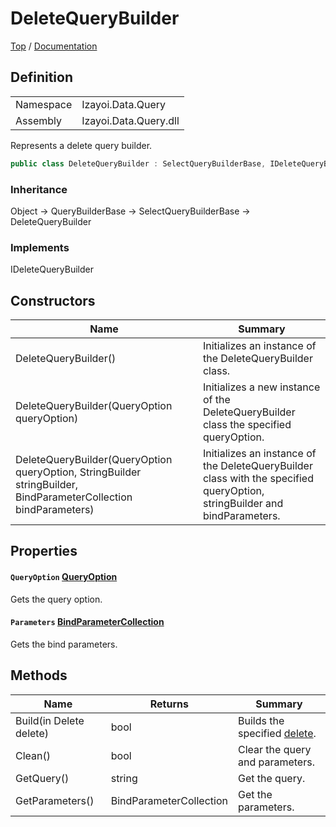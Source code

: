 # DeleteQueryBuilder

[Top](../../../../README.md) / [Documentation](../../../Documentation.md)

## Definition

|||
|--|--|
|Namespace|Izayoi.Data.Query|
|Assembly|Izayoi.Data.Query.dll|

Represents a delete query builder.

~~~csharp
public class DeleteQueryBuilder : SelectQueryBuilderBase, IDeleteQueryBuilder
~~~

### Inheritance
Object -> QueryBuilderBase -> SelectQueryBuilderBase -> DeleteQueryBuilder

### Implements

IDeleteQueryBuilder

## Constructors

|Name|Summary|
|--|--|
|DeleteQueryBuilder()|Initializes an instance of the DeleteQueryBuilder class.|
|DeleteQueryBuilder(QueryOption queryOption)|Initializes a new instance of the DeleteQueryBuilder class the specified queryOption.|
|DeleteQueryBuilder(QueryOption queryOption, StringBuilder stringBuilder, BindParameterCollection bindParameters)|Initializes an instance of the DeleteQueryBuilder class with the specified queryOption, stringBuilder and bindParameters.|

## Properties

#### `QueryOption` [QueryOption](../QueryOption.md)

Gets the query option.

#### `Parameters` [BindParameterCollection](../Parameters/BindParameterCollection.md)

Gets the bind parameters.

## Methods

|Name|Returns|Summary|
|--|--|--|
|Build(in Delete delete)|bool|Builds the specified [delete](../Dml/Delete.md).|
|Clean()|bool|Clear the query and parameters.|
|GetQuery()|string|Get the query.|
|GetParameters()|BindParameterCollection|Get the parameters.|
